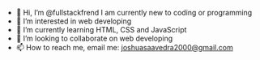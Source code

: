 - 👋 Hi, I’m @fullstackfrend
      I am currently new to coding or programming
- 👀 I’m interested in web developing
- 🌱 I’m currently learning HTML, CSS and JavaScript
- 💞️ I’m looking to collaborate on web developing
- 📫 How to reach me, email me: joshuasaavedra2000@gmail.com

<!---
fullstackfrend/fullstackfrend is a ✨ special ✨ repository because its `README.md` (this file) appears on your GitHub profile.
You can click the Preview link to take a look at your changes.
--->
